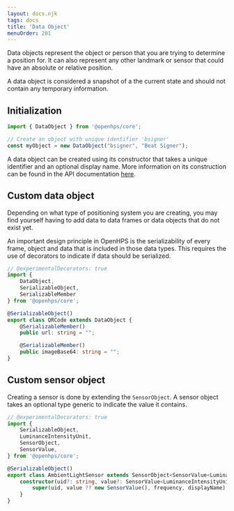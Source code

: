 ```yaml
---
layout: docs.njk
tags: docs
title: 'Data Object'
menuOrder: 201
---
```

Data objects represent the object or person that you are trying to determine a position for. It can also represent
any other landmark or sensor that could have an absolute or relative position.

A data object is considered a snapshot of a the current state and should not contain any temporary information.

## Initialization
```ts twoslash
import { DataObject } from '@openhps/core';

// Create an object with unique identifier 'bsigner'
const myObject = new DataObject("bsigner", "Beat Signer");
```

A data object can be created using its constructor that takes a unique identifier and an optional display name. More information on its construction can be found in the API documentation [here](https://openhps.org/docs/core/classes/dataobject.html#constructor).

## Custom data object
Depending on what type of positioning system you are creating, you may find yourself
having to add data to data frames or data objects that do not exist yet.

An important design principle in OpenHPS is the serializability of every frame, object and data that is included in
those data types. This requires the use of decorators to indicate if data should be serialized.

```ts twoslash
// @experimentalDecorators: true
import { 
    DataObject,
    SerializableObject,
    SerializableMember
} from '@openhps/core';

@SerializableObject()
export class QRCode extends DataObject {
    @SerializableMember()
    public url: string = "";

    @SerializableMember()
    public imageBase64: string = "";
}
```

## Custom sensor object
Creating a sensor is done by extending the `SensorObject`. A sensor object takes an optional type generic to indicate the value it contains.

```ts twoslash
// @experimentalDecorators: true
import { 
    SerializableObject, 
    LuminanceIntensityUnit,
    SensorObject,
    SensorValue,
} from '@openhps/core';

@SerializableObject()
export class AmbientLightSensor extends SensorObject<SensorValue<LuminanceIntensityUnit>> {
    constructor(uid?: string, value?: SensorValue<LuminanceIntensityUnit>, frequency?: number, displayName?: string) {
        super(uid, value ?? new SensorValue(), frequency, displayName);
    }
}
```